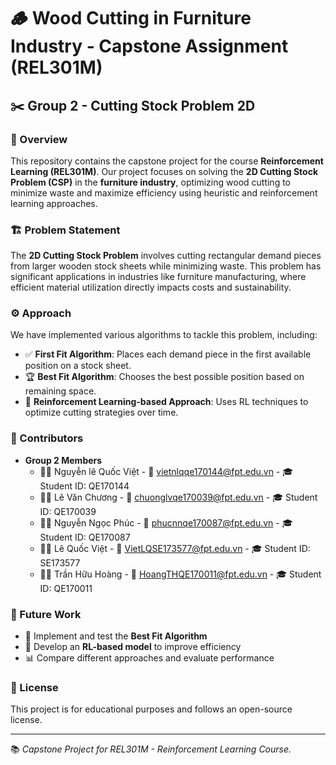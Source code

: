 # 🪵 Wood Cutting in Furniture Industry - Capstone Assignment (REL301M)

## ✂️ Group 2 - Cutting Stock Problem 2D

### 📌 Overview

This repository contains the capstone project for the course **Reinforcement Learning (REL301M)**. Our project focuses on solving the **2D Cutting Stock Problem (CSP)** in the **furniture industry**, optimizing wood cutting to minimize waste and maximize efficiency using heuristic and reinforcement learning approaches.

### 🏗️ Problem Statement

The **2D Cutting Stock Problem** involves cutting rectangular demand pieces from larger wooden stock sheets while minimizing waste. This problem has significant applications in industries like furniture manufacturing, where efficient material utilization directly impacts costs and sustainability.

### ⚙️ Approach

We have implemented various algorithms to tackle this problem, including:

- ✅ **First Fit Algorithm**: Places each demand piece in the first available position on a stock sheet.
- 🏆 **Best Fit Algorithm**: Chooses the best possible position based on remaining space.
- 🤖 **Reinforcement Learning-based Approach**: Uses RL techniques to optimize cutting strategies over time.

### 👥 Contributors

- **Group 2 Members**
  - 🧑‍🎓 Nguyễn lê Quốc Việt - 📧 vietnlqqe170144@fpt.edu.vn - 🎓 Student ID: QE170144
  - 🧑‍🎓 Lê Văn Chương - 📧 chuonglvqe170039@fpt.edu.vn - 🎓 Student ID: QE170039
  - 🧑‍🎓 Nguyễn Ngọc Phúc - 📧 phucnnqe170087@fpt.edu.vn - 🎓 Student ID: QE170087
  - 🧑‍🎓 Lê Quốc Việt - 📧 VietLQSE173577@fpt.edu.vn - 🎓 Student ID: SE173577
  - 🧑‍🎓 Trần Hữu Hoàng - 📧 HoangTHQE170011@fpt.edu.vn - 🎓 Student ID: QE170011

### 🔮 Future Work

- 🚀 Implement and test the **Best Fit Algorithm**
- 🤖 Develop an **RL-based model** to improve efficiency
- 📊 Compare different approaches and evaluate performance

### 📜 License

This project is for educational purposes and follows an open-source license.

---

📚 *Capstone Project for REL301M - Reinforcement Learning Course.*

